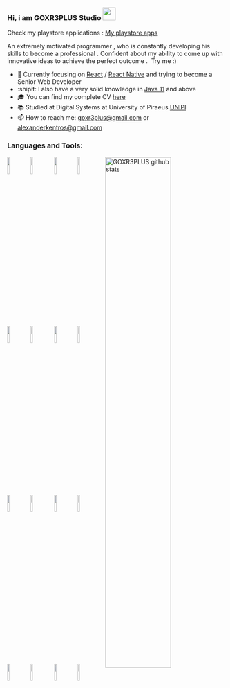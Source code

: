 ### Hi, i am GOXR3PLUS Studio <img src="https://raw.githubusercontent.com/MartinHeinz/MartinHeinz/master/wave.gif" width="30px">

Check my playstore applications : [My playstore apps](https://play.google.com/store/apps/dev?id=6434311469904942963)
<p align="left"> An extremely motivated programmer , who is constantly developing his skills to become a professional . Confident about my ability to come up with innovative ideas to achieve the 
perfect outcome .  Try me :)

- 🌱 Currently focusing on [React](https://github.com/facebook/react) / [React Native](https://github.com/facebook/react-native) and trying to become a Senior Web Developer
- :shipit: I also have a very solid knowledge in [Java 11](https://www.oracle.com/java/technologies/javase-downloads.html) and above 
- 🎓 You can find my complete CV [here](https://user-images.githubusercontent.com/20374208/89882114-082b7380-dbcf-11ea-95aa-74d129712606.png)
- 📚 Studied at Digital Systems at University of Piraeus [UNIPI](https://www.unipi.gr/unipi/en/)
- 📫 How to reach me: goxr3plus@gmail.com or alexanderkentros@gmail.com

### Languages and Tools:

<!-- Your github readme stats
You can use this api: https://github.com/anuraghazra/github-readme-stats
-->
<p>
    <img width="55%" align="right" alt="GOXR3PLUS github stats" src="https://github-readme-stats.vercel.app/api?username=goxr3plus&show_icons=true&theme=dracula" />
  </a>
  
  <!-- Your languages and tools. Be careful with the alignment. 
  You can use this sites to get logos: https://www.vectorlogo.zone or https://simpleicons.org/
  -->
   <img width="10%" src="https://www.vectorlogo.zone/logos/java/java-ar21.svg">
   <img width="10%" src="https://www.vectorlogo.zone/logos/git-scm/git-scm-ar21.svg">
   <img width="10%" src="https://www.vectorlogo.zone/logos/reactjs/reactjs-ar21.svg">
   <img width="10%" src="https://www.vectorlogo.zone/logos/javascript/javascript-ar21.svg">
   <br />
   <img width="10%" src="https://www.vectorlogo.zone/logos/kubernetes/kubernetes-ar21.svg">
   <img width="10%" src="https://www.vectorlogo.zone/logos/js_webpack/js_webpack-ar21.svg">
   <img width="10%" src="https://www.vectorlogo.zone/logos/sqlite/sqlite-ar21.svg">
   <img width="10%" src="https://www.vectorlogo.zone/logos/netlifyapp_watercss/netlifyapp_watercss-ar21.svg">
   <br />
   <img width="10%" src="https://www.vectorlogo.zone/logos/w3_html5/w3_html5-ar21.svg">
   <img width="10%" src="https://www.vectorlogo.zone/logos/stripe/stripe-ar21.svg">
   <img width="10%" src="https://www.vectorlogo.zone/logos/springio/springio-ar21.svg">
   <img width="10%" src="https://www.vectorlogo.zone/logos/apollographql/apollographql-ar21.svg">
   <br />
   <img width="10%" src="https://www.vectorlogo.zone/logos/nodejs/nodejs-ar21.svg">
   <img width="10%" src="https://www.vectorlogo.zone/logos/nodemonio/nodemonio-ar21.svg">
   <img width="10%" src="https://www.vectorlogo.zone/logos/graphql/graphql-ar21.svg">
   <img width="10%" src="https://www.vectorlogo.zone/logos/gradle/gradle-ar21.svg">
   <br />
</p>
